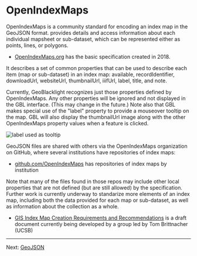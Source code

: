 # OpenIndexMaps

OpenIndexMaps is a community standard for encoding an index map in the GeoJSON format.   provides details and access information about each individual mapsheet or sub-dataset, which can be represented either as points, lines, or polygons.

- [OpenIndexMaps.org](https://openindexmaps.org/) has the basic specification created in 2018.

It describes a set of common properties that can be used to describe each item (map or sub-dataset) in an index map: available, recordIdentifier, downloadUrl, websiteUrl, thumbnailUrl, iiifUrl, label, title, and note.

Currently, GeoBlacklight recognizes just those properties defined by OpenIndexMaps.  Any other properties will be ignored and not displayed in the GBL interface.  (This may change in the future.)  Note also that GBL makes special use of the "label" property to provide a mouseover tooltip on the map.  GBL will also display the thumbnailUrl image along with the other OpenIndexMaps property values when a feature is clicked.

![label used as tooltip](https://kgjenkins.github.io/openindexmaps-workshop/image/label-tooltip.png)

GeoJSON files are shared with others via the OpenIndexMaps organization on GitHub, where several institutions have repositories of index maps:

- [github.com/OpenIndexMaps](https://github.com/OpenIndexMaps) has repositories of index maps by institution

Note that many of the files found in those repos may include other local properties that are not defined (but are still allowed) by the specification.  Further work is currently underway to standarize more elements of an index map, including both the data provided for each map or sub-dataset, as well as information about the collection as a whole.

- [GIS Index Map Creation Requirements and Recommendations](https://docs.google.com/document/d/1GS1_4JmgUkZcehiG1qEyQB3e6mRQ7jdGC7rpyesZqIw/edit) is a draft document currently being developed by a group led by Tom Brittnacher (UCSB)

----

Next: [GeoJSON](geojson)
